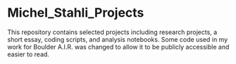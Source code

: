 # Michel_Stahli_Projects
This repository contains selected projects including research projects, a short essay, coding scripts, and analysis notebooks.
Some code used in my work for Boulder A.I.R. was changed to allow it to be publicly accessible and easier to read. 
